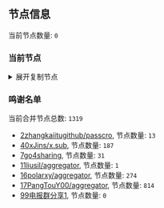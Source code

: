 
## 节点信息
当前节点数量: `0`
### 当前节点
<details>
  <summary>展开复制节点</summary>

    

</details>

### 鸣谢名单
当前合并节点总数: `1319`
- [2zhangkaiitugithub/passcro](https://github.com/zhangkaiitugithub/passcro), 节点数量: `13`
- [40xJins/x.sub](https://github.com/0xJins/x.sub), 节点数量: `187`
- [7go4sharing](https://github.com/go4sharing), 节点数量: `31`
- [11liusil/aggregator](https://github.com/liusil/aggregator), 节点数量: `1`
- [16polarxy/aggregator](https://github.com/polarxy/aggregator), 节点数量: `274`
- [17PangTouY00/aggregator](https://github.com/PangTouY00/aggregator), 节点数量: `814`
- [99电报群分享1](https://github.com/cdddbc/getAirport), 节点数量: `0`


